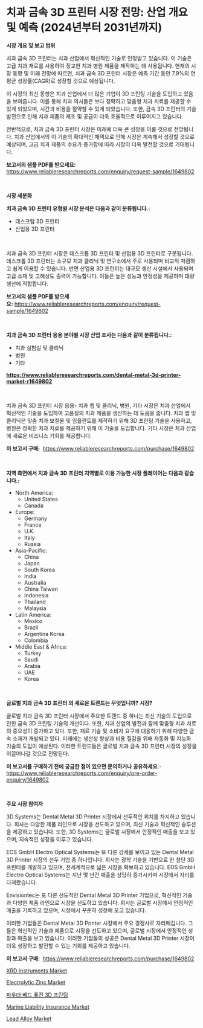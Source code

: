 <p><h1>치과 금속 3D 프린터 시장 전망: 산업 개요 및 예측 (2024년부터 2031년까지)</h1></p><p><strong>시장 개요 및 보고 범위</strong></p>
<p><p>치과 금속 3D 프린터는 치과 산업에서 혁신적인 기술로 인정받고 있습니다. 이 기술은 고급 치과 재료를 사용하여 정교한 치과 병원 제품을 제작하는 데 사용됩니다. 현재의 시장 동향 및 미래 전망에 따르면, 치과 금속 3D 프린터 시장은 예측 기간 동안 7.9%의 연평균 성장률(CAGR)로 성장할 것으로 예상됩니다. </p><p>이 시장의 최신 동향은 치과 산업에서 더 많은 기업이 3D 프린팅 기술을 도입하고 있음을 보여줍니다. 이를 통해 치과 의사들은 보다 정확하고 맞춤형 치과 치료를 제공할 수 있게 되었으며, 시간과 비용을 절약할 수 있게 되었습니다. 또한, 금속 3D 프린터의 기술 발전으로 인해 치과 제품의 제조 및 공급이 더욱 효율적으로 이루어지고 있습니다. </p><p>전반적으로, 치과 금속 3D 프린터 시장은 미래에 더욱 큰 성장을 이룰 것으로 전망됩니다. 치과 산업에서의 이 기술의 확대적인 채택으로 인해 시장은 계속해서 성장할 것으로 예상되며, 고급 치과 제품의 수요가 증가함에 따라 시장이 더욱 발전할 것으로 기대됩니다.</p></p>
<p><strong>보고서의 샘플 PDF를 받으세요:</strong> <a href="https://www.reliableresearchreports.com/enquiry/request-sample/1649802">https://www.reliableresearchreports.com/enquiry/request-sample/1649802</a></p>
<p>&nbsp;</p>
<p><strong>시장 세분화</strong></p>
<p><strong>치과 금속 3D 프린터 유형별 시장 분석은 다음과 같이 분류됩니다.:</strong></p>
<p><ul><li>데스크탑 3D 프린터</li><li>산업용 3D 프린터</li></ul></p>
<p>&nbsp;</p>
<p><p>치과 금속 3D 프린터 시장은 데스크톱 3D 프린터 및 산업용 3D 프린터로 구분됩니다. 데스크톱 3D 프린터는 소규모 치과 클리닉 및 연구소에서 주로 사용되며 비교적 저렴하고 쉽게 이용할 수 있습니다. 반면 산업용 3D 프린터는 대규모 생산 시설에서 사용되며 고급 소재 및 고해상도 출력이 가능합니다. 이들은 높은 성능과 안정성을 제공하며 대량 생산에 적합합니다.</p></p>
<p><strong>보고서의 샘플 PDF를 받으세요:</strong>&nbsp;<a href="https://www.reliableresearchreports.com/enquiry/request-sample/1649802">https://www.reliableresearchreports.com/enquiry/request-sample/1649802</a></p>
<p>&nbsp;</p>
<p><strong> 치과 금속 3D 프린터 응용 분야별 시장 산업 조사는 다음과 같이 분류됩니다.:</strong></p>
<p><ul><li>치과 실험실 및 클리닉</li><li>병원</li><li>기타</li></ul></p>
<p><strong><a href="https://www.reliableresearchreports.com/dental-metal-3d-printer-market-r1649802">https://www.reliableresearchreports.com/dental-metal-3d-printer-market-r1649802</a></strong></p>
<p>&nbsp;</p>
<p><p>치과 금속 3D 프린터 시장 응용- 치과 랩 및 클리닉, 병원, 기타 시장은 치과 산업에서 혁신적인 기술을 도입하여 고품질의 치과 제품을 생산하는 데 도움을 줍니다. 치과 랩 및 클리닉은 맞춤 치과 보철물 및 임플란트를 제작하기 위해 3D 프린팅 기술을 사용하고, 병원은 정확한 치과 치료를 제공하기 위해 이 기술을 도입합니다. 기타 시장은 치과 산업에 새로운 비즈니스 기회를 제공합니다.</p></p>
<p><strong>이 보고서 구매:</strong>&nbsp; <a href="https://www.reliableresearchreports.com/purchase/1649802">https://www.reliableresearchreports.com/purchase/1649802</a></p>
<p>&nbsp;</p>
<p><strong>지역 측면에서 치과 금속 3D 프린터 지역별로 이용 가능한 시장 플레이어는 다음과 같습니다.:</strong></p>
<p><ul>
    <li>
        North America:
        <ul>
            <li>United States</li>
            <li>Canada</li>
        </ul>
    </li>
    <li>
        Europe:
        <ul>
            <li>Germany</li>
            <li>France</li>
            <li>U.K.</li>
            <li>Italy</li>
            <li>Russia</li>
        </ul>
    </li>
    <li>
        Asia-Pacific:
        <ul>
            <li>China</li>
            <li>Japan</li>
            <li>South Korea</li>
            <li>India</li>
            <li>Australia</li>
            <li>China Taiwan</li>
            <li>Indonesia</li>
            <li>Thailand</li>
            <li>Malaysia</li>
        </ul>
    </li>
    <li>
        Latin America:
        <ul>
            <li>Mexico</li>
            <li>Brazil</li>
            <li>Argentina Korea</li>
            <li>Colombia</li>
        </ul>
    </li>
    <li>
        Middle East & Africa:
        <ul>
            <li>Turkey</li>
            <li>Saudi</li>
            <li>Arabia</li>
            <li>UAE</li>
            <li>Korea</li>
        </ul>
    </li>
    </ul></p>
<p>&nbsp;</p>
<p><strong>글로벌 치과 금속 3D 프린터 의 새로운 트렌드는 무엇입니까? 시장?</strong></p>
<p><p>글로벌 치과 금속 3D 프린터 시장에서 주요한 트렌드 중 하나는 최신 기술의 도입으로 인한 금속 3D 프린팅 기술의 개선이다. 또한, 치과 산업의 발전과 함께 맞춤형 치과 치료의 중요성이 증가하고 있다. 또한, 재료 기술 및 소비자 요구에 대응하기 위해 다양한 금속 소재가 개발되고 있다. 미래에는 생산성 향상과 비용 절감을 위해 자동화 및 지능화 기술의 도입이 예상된다. 이러한 트렌드들은 글로벌 치과 금속 3D 프린터 시장의 성장을 이끌어나갈 것으로 전망된다.</p></p>
<p><strong>이 보고서를 구매하기 전에 궁금한 점이 있으면 문의하거나 공유하세요.</strong>- <a href="https://www.reliableresearchreports.com/enquiry/pre-order-enquiry/1649802">https://www.reliableresearchreports.com/enquiry/pre-order-enquiry/1649802</a></p>
<p>&nbsp;</p>
<p><strong>주요 시장 참여자</strong></p>
<p><p>3D Systems는 Dental Metal 3D Printer 시장에서 선두적인 위치를 차지하고 있습니다. 회사는 다양한 제품 라인으로 시장을 선도하고 있으며, 최신 기술과 혁신적인 솔루션을 제공하고 있습니다. 또한, 3D Systems는 글로벌 시장에서 안정적인 매출을 보고 있으며, 지속적인 성장을 이루고 있습니다.</p><p>EOS GmbH Electro Optical Systems는 또 다른 강세를 보이고 있는 Dental Metal 3D Printer 시장의 선두 기업 중 하나입니다. 회사는 광학 기술을 기반으로 한 첨단 3D 프린터를 개발하고 있으며, 전세계적으로 넓은 시장을 확보하고 있습니다. EOS GmbH Electro Optical Systems는 지난 몇 년간 매출을 상당히 증가시키며 시장에서 자리를 다져왔습니다.</p><p>Envisiontec는 또 다른 선도적인 Dental Metal 3D Printer 기업으로, 혁신적인 기술과 다양한 제품 라인으로 시장을 선도하고 있습니다. 회사는 글로벌 시장에서 안정적인 매출을 기록하고 있으며, 시장에서 꾸준히 성장해 오고 있습니다.</p><p>이러한 기업들은 Dental Metal 3D Printer 시장에서 주요 경쟁사로 자리매깁니다. 그들은 혁신적인 기술과 제품으로 시장을 선도하고 있으며, 글로벌 시장에서 안정적인 성장과 매출을 보고 있습니다. 이러한 기업들의 성공은 Dental Metal 3D Printer 시장이 더욱 성장하고 발전할 수 있는 기회를 제공하고 있습니다.</p></p>
<p><strong>이 보고서 구매:</strong>&nbsp;&nbsp;<a href="https://www.reliableresearchreports.com/purchase/1649802">https://www.reliableresearchreports.com/purchase/1649802</a></p>
<p><p><a href="https://github.com/ChiragRp1/Market-Research-Report-List-4/blob/main/xrd-instruments-market.md">XRD Instruments Market</a></p><p><a href="https://issuu.com/reportprime-2/docs/electrolytic-zinc-market-size-2030.pptx">Electrolytic Zinc Market</a></p><p><a href="https://github.com/akzkkws047661437/Market-Research-Report-List-1/blob/main/196611228759.md">파우더 베드 퓨전 3D 프린팅</a></p><p><a href="https://www.linkedin.com/pulse/marine-liability-insurance-market-share-evolution-growth-trends-ofjnf?trackingId=nRf6ILTQRiECHi1jvkKnKg%3D%3D">Marine Liability Insurance Market</a></p><p><a href="https://issuu.com/reportprime-2/docs/lead-alloy-market-size-2030.pptx">Lead Alloy Market</a></p></p>